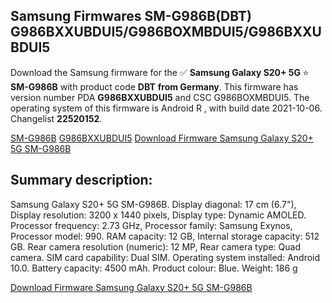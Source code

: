 <h2>Samsung Firmwares SM-G986B(DBT) G986BXXUBDUI5/G986BOXMBDUI5/G986BXXUBDUI5</h2>
Download the Samsung firmware for the ✅ <strong>Samsung Galaxy S20+ 5G </strong> ⭐ <strong>SM-G986B</strong> with product code <strong>DBT</strong> <strong> from Germany</strong>. This firmware has version number PDA <strong>G986BXXUBDUI5</strong> and CSC G986BOXMBDUI5. The operating system of this firmware is Android R , with build date 2021-10-06. Changelist <strong>22520152</strong>.


[SM-G986B](https://samfirm.shop/samsung/model/SM-G986B)
[G986BXXUBDUI5](https://samfirm.shop/samsung/pda/G986BXXUBDUI5)
[Download Firmware Samsung Galaxy S20+ 5G SM-G986B](https://samfirm.shop/samsung/firmware/462882)
<h2>Summary description:</h2>
<p>Samsung Galaxy S20+ 5G SM-G986B. Display diagonal: 17 cm (6.7"), Display resolution: 3200 x 1440 pixels, Display type: Dynamic AMOLED. Processor frequency: 2.73 GHz, Processor family: Samsung Exynos, Processor model: 990. RAM capacity: 12 GB, Internal storage capacity: 512 GB. Rear camera resolution (numeric): 12 MP, Rear camera type: Quad camera. SIM card capability: Dual SIM. Operating system installed: Android 10.0. Battery capacity: 4500 mAh. Product colour: Blue. Weight: 186 g</p>


[Download Firmware Samsung Galaxy S20+ 5G SM-G986B](https://samfirm.shop/samsung/firmware/462882)
